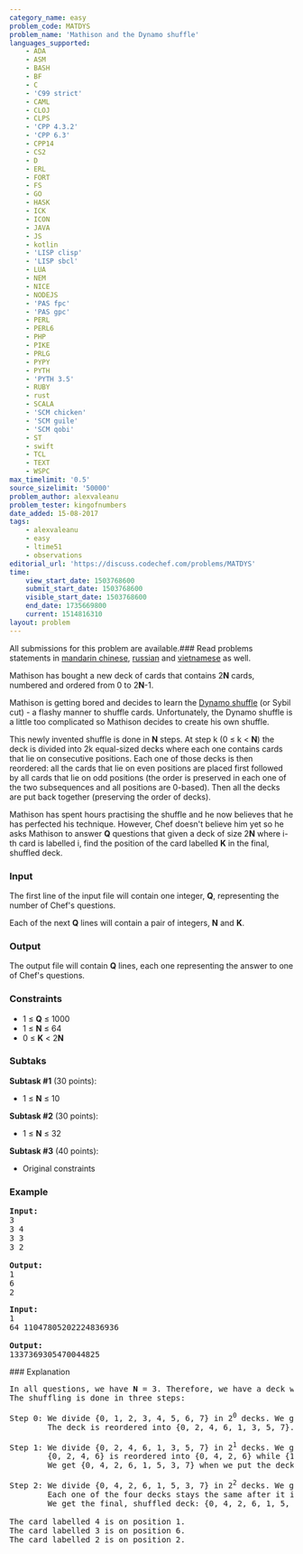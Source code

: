 ```yaml
---
category_name: easy
problem_code: MATDYS
problem_name: 'Mathison and the Dynamo shuffle'
languages_supported:
    - ADA
    - ASM
    - BASH
    - BF
    - C
    - 'C99 strict'
    - CAML
    - CLOJ
    - CLPS
    - 'CPP 4.3.2'
    - 'CPP 6.3'
    - CPP14
    - CS2
    - D
    - ERL
    - FORT
    - FS
    - GO
    - HASK
    - ICK
    - ICON
    - JAVA
    - JS
    - kotlin
    - 'LISP clisp'
    - 'LISP sbcl'
    - LUA
    - NEM
    - NICE
    - NODEJS
    - 'PAS fpc'
    - 'PAS gpc'
    - PERL
    - PERL6
    - PHP
    - PIKE
    - PRLG
    - PYPY
    - PYTH
    - 'PYTH 3.5'
    - RUBY
    - rust
    - SCALA
    - 'SCM chicken'
    - 'SCM guile'
    - 'SCM qobi'
    - ST
    - swift
    - TCL
    - TEXT
    - WSPC
max_timelimit: '0.5'
source_sizelimit: '50000'
problem_author: alexvaleanu
problem_tester: kingofnumbers
date_added: 15-08-2017
tags:
    - alexvaleanu
    - easy
    - ltime51
    - observations
editorial_url: 'https://discuss.codechef.com/problems/MATDYS'
time:
    view_start_date: 1503768600
    submit_start_date: 1503768600
    visible_start_date: 1503768600
    end_date: 1735669800
    current: 1514816310
layout: problem
---
```

All submissions for this problem are available.### Read problems statements in [mandarin chinese](http://www.codechef.com/download/translated/LTIME51/mandarin/MATDYS.pdf), [russian](http://www.codechef.com/download/translated/LTIME51/russian/MATDYS.pdf) and [vietnamese](http://www.codechef.com/download/translated/LTIME51/vietnamese/MATDYS.pdf) as well.

Mathison has bought a new deck of cards that contains 2**N** cards, numbered and ordered from 0 to 2**N**-1.

Mathison is getting bored and decides to learn the [Dynamo shuffle](https://www.youtube.com/watch?v=8T9yeV9oT2o) (or Sybil cut) - a flashy manner to shuffle cards. Unfortunately, the Dynamo shuffle is a little too complicated so Mathison decides to create his own shuffle.

 This newly invented shuffle is done in **N** steps. At step k (0 ≤ k < **N**) the deck is divided into 2k equal-sized decks where each one contains cards that lie on consecutive positions. Each one of those decks is then reordered: all the cards that lie on even positions are placed first followed by all cards that lie on odd positions (the order is preserved in each one of the two subsequences and all positions are 0-based). Then all the decks are put back together (preserving the order of decks).

 Mathison has spent hours practising the shuffle and he now believes that he has perfected his technique. However, Chef doesn't believe him yet so he asks Mathison to answer **Q** questions that given a deck of size 2**N** where i-th card is labelled i, find the position of the card labelled **K** in the final, shuffled deck.

### Input

The first line of the input file will contain one integer, **Q**, representing the number of Chef's questions.

Each of the next **Q** lines will contain a pair of integers, **N** and **K**.

### Output

The output file will contain **Q** lines, each one representing the answer to one of Chef's questions.

### Constraints

- 1 ≤ **Q** ≤ 1000
- 1 ≤ **N** ≤ 64
- 0 ≤ **K** < 2**N**

### Subtaks

**Subtask #1** (30 points):

- 1 ≤ **N** ≤ 10

**Subtask #2** (30 points):

- 1 ≤ **N** ≤ 32

**Subtask #3** (40 points):

- Original constraints

### Example

<pre><b>Input:</b>
3
3 4
3 3
3 2

<b>Output:</b>
1
6
2
</pre>
<pre><b>Input:</b>
1
64 11047805202224836936

<b>Output:</b>
1337369305470044825
</pre>### Explanation

<pre>
In all questions, we have <b>N</b> = 3. Therefore, we have a deck with 8 cards.
The shuffling is done in three steps:

Step 0: We divide {0, 1, 2, 3, 4, 5, 6, 7} in 2<sup>0</sup> decks. We get only one deck.
        The deck is reordered into {0, 2, 4, 6, 1, 3, 5, 7}.

Step 1: We divide {0, 2, 4, 6, 1, 3, 5, 7} in 2<sup>1</sup> decks. We get two decks: {0, 2, 4, 6} and {1, 3, 5, 7}.
        {0, 2, 4, 6} is reordered into {0, 4, 2, 6} while {1, 3, 5, 7} is reordered into {1, 5, 3, 7}.
        We get {0, 4, 2, 6, 1, 5, 3, 7} when we put the decks back together.

Step 2: We divide {0, 4, 2, 6, 1, 5, 3, 7} in 2<sup>2</sup> decks. We get four decks: {0, 4}, {2, 6}, {1, 5} and {3, 7}.
        Each one of the four decks stays the same after it is reordered (as there are only two elements to reorder).
        We get the final, shuffled deck: {0, 4, 2, 6, 1, 5, 3, 7}.

The card labelled 4 is on position 1.
The card labelled 3 is on position 6.
The card labelled 2 is on position 2.
</pre>
